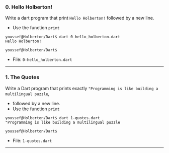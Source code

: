 ###  0. Hello Holberton!

Write a dart program that print `Hello Holberton!` followed by a new line.

* Use the function `print`


```
youssef@Holberton/Dart$ dart 0-hello_holberton.dart
Hello Holberton!

youssef@Holberton/Dart$

```
- File: `0-hello_holberton.dart`
---
###  1. The Quotes

Write a Dart program that prints exactly `"Programming is like building a multilingual puzzle`, 

* followed by a new line.
* Use the function `print`


```
youssef@Holberton/Dart$ dart 1-quotes.dart
"Programming is like building a multilingual puzzle

youssef@Holberton/Dart$

```
- File: `1-quotes.dart`
---

